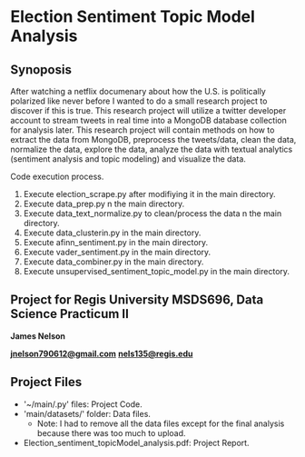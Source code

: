 # Election Sentiment Topic Model Analysis

## Synoposis
After watching a netflix documenary about how the U.S. is politically polarized like never before I wanted to do a small research project to discover if this is true. This research project will utilize a twitter developer account to stream tweets in real time into a MongoDB database collection for analysis later. This research project will contain methods on how to extract the data from MongoDB, preprocess the tweets/data, clean the data, normalize the data, explore the data, analyze the data with textual analytics (sentiment analysis and topic modeling) and visualize the data.

Code execution process.
1.   Execute election_scrape.py after modifiying it in the main directory. 
2.   Execute data_prep.py n the main directory.
3.   Execute data_text_normalize.py to clean/process the data n the main directory.
4.   Execute data_clusterin.py in the main directory.
5.   Execute afinn_sentiment.py in the main directory.
6.   Execute vader_sentiment.py in the main directory.
7.   Execute data_combiner.py in the main directory.
8.   Execute unsupervised_sentiment_topic_model.py in the main directory.


## Project for Regis University MSDS696, Data Science Practicum II
**James Nelson**

**jnelson790612@gmail.com**
**nels135@regis.edu**
## Project Files

*   '~/main/.py' files: Project Code.
* 'main/datasets/' folder: Data files.
  * Note: I had to remove all the data files except for the final analysis because there was too much to upload.
* Election_sentiment_topicModel_analysis.pdf: Project Report.




